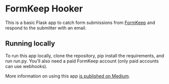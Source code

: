 # FormKeep Hooker

This is a basic Flask app to catch form submissions from [FormKeep](https://formkeep.com/) and respond to the submitter with an email.

## Running locally

To run this app locally, clone the repository, pip install the requirements, and run run.py. You'll also need a paid FormKeep account (only paid accounts can use webhooks).

More information on using this app [is published on Medium](https://medium.com/@patrickbeeson/formkeep-and-webhooks-a-love-story-fea155961b6f).
